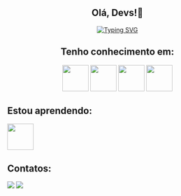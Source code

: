 <div align="center">

## Olá, Devs!👋

[![Typing SVG](https://readme-typing-svg.demolab.com?font=Press+Start+2P&size=26&pause=1000&color=113A4D&background=52FFA700&width=600&height=100&lines=Bem-vindos+ao+meu+perfil+)](https://git.io/typing-svg)
<br>

## Tenho conhecimento em:
<a href="https://dev.java/" target="_blank"><img loading="lazy" src="https://cdn.jsdelivr.net/gh/devicons/devicon/icons/java/java-original-wordmark.svg" width="60" height="60"/></a>
<a href="https://spring.io/" target="_blank"><img loading="lazy" src="https://cdn.jsdelivr.net/gh/devicons/devicon/icons/spring/spring-original-wordmark.svg" width="60" height="60"/></a>
<a href="https://www.mysql.com/" target="_blank"><img loading="lazy" src="https://cdn.jsdelivr.net/gh/devicons/devicon/icons/mysql/mysql-original-wordmark.svg" width="60" height="60"/></a>
<a href="https://git-scm.com/" target="_blank"><img loading="lazy" src="https://cdn.jsdelivr.net/gh/devicons/devicon/icons/git/git-original-wordmark.svg" width="60" height="60"/></a>
</div>

## Estou aprendendo:

<a href="https://react.dev/"><img loading="lazy" src="https://cdn.jsdelivr.net/gh/devicons/devicon/icons/react/react-original-wordmark.svg" width="60" height="60"/></a>

## Contatos:

<div>
<a href="https://instagram.com/raullramoos" target="_blank"><img loading="lazy" src="https://img.shields.io/badge/-Instagram-%23E4405F?style=for-the-badge&logo=instagram&logoColor=white" target="_blank"></a>
<a href="https://www.linkedin.com/in/raul-ramos-56923897/" target="_blank"><img loading="lazy" src="https://img.shields.io/badge/-LinkedIn-%230077B5?style=for-the-badge&logo=linkedin&logoColor=white" target="_blank"></a>   
</div>